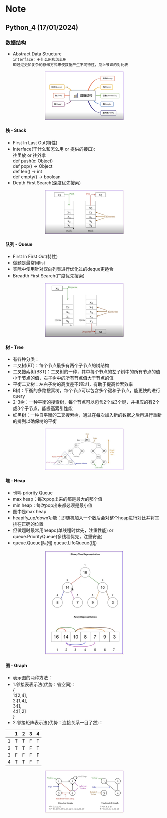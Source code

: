 
# Note

## Python_4 (17/01/2024)

### 数据结构
- Abstract Data Structure <br>
`interface：干什么用和怎么用`<br>
`即通过更加复杂的存储方式来使数据产生不同特性，见上节课的对比表`

<p align='center'><img src='../images/数据结构.png' width='50%' height='50%' /></p>

#### 栈 - Stack
- First In Last Out(特性)
- Interface(干什么和怎么用 or 提供的接口):<br>
  往里放 or 往外拿<br>
  def push(x: Object)<br>
  def pop() -> Object<br>
  def len() -> int<br>
  def empty() -> boolean
- Depth First Search(深度优先搜索)

<p align='center'><img src='../images/栈.png' width='50%' height='50%' /></p>

#### 队列 - Queue
- First In First Out(特性)
- 做题是最常用list
- 实际中使用针对双向列表进行优化过的deque更适合 
- Breadth First Search(广度优先搜索)

<p align='center'><img src='../images/队列.png' width='50%' height='50%' /></p>

#### 树 - Tree
- 有各种分类：
- 二叉树(BT)：每个节点最多有两个子节点的树结构
- 二叉搜索树(BST)：二叉树的一种，其中每个节点的左子树中的所有节点的值小于节点的值，右子树中的所有节点值大于节点的值
- 平衡二叉树：左右子树的高度差不超过1，有助于提高检索效率
- B树：平衡的多路搜索树，每个节点可以包含多个键和子节点，能更快的进行query
- 2-3树：一种平衡的搜索树，每个节点可以包含2个或3个键，并相应的有2个或3个子节点，能提高索引性能
- 红黑树：一种自平衡的二叉搜索树，通过在每次加入新的数据之后再进行重新的排列以确保树的平衡

<p align='center'><img src='../images/树.png' width='50%' height='50%' /></p>

#### 堆 - Heap
- 也叫 priority Queue
- max heap：每次pop出来的都是最大的那个值
- min heap：每次pop出来都必须是最小值
- 图中是max heap
- heapify_up/down功能：即随机加入一个数后会对整个heap进行对比并将其排在正确的位置
- 但做题时最常用heapq(单线程时优先，注重性能) or queue.PriorityQueue(多线程优先，注重安全)
- queue.Queue(队列)  queue.LifoQueue(栈)

<p align='center'><img src='../images/堆.png' width='50%' height='50%' /></p>

#### 图 - Graph
- 表示图的两种方法：
- 1.邻接表表示法(优势：省空间)：<br>
{<br>
1:[2,4], <br>
2:[1,4], <br>
3:[], <br>
4:[1,2] <br>
} 
- 2.邻接矩阵表示法(优势：连接关系一目了然)：

|  | 1 | 2 | 3 | 4
| :---: | :---: | :---: | :---: | :---:
| 1 | T | T | F | T
| 2 | T | T | F | T
| 3 | F | F | F | F
| 4 | T | T | F | T

<p align='center'><img src='../images/图.png' width='50%' height='50%' /></p>
